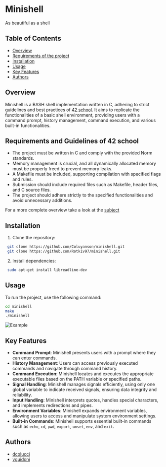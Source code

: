 
# Minishell
As beautiful as a shell

## Table of Contents
- [Overview](#overview)
- [Requirements of the project](#requirements-and-guidelines-of-42-school)
- [Installation](#installation)
- [Usage](#usage)
- [Key Features](#key-features)
- [Authors](#authors)

## Overview
Minishell is a BASH shell implementation written in C, adhering to strict guidelines and best practices of [42 school](https://42firenze.it/). It aims to replicate the functionalities of a basic shell environment, providing users with a command prompt, history management, command execution, and various built-in functionalities.

## Requirements and Guidelines of 42 school

- The project must be written in C and comply with the provided Norm standards.
- Memory management is crucial, and all dynamically allocated memory must be properly freed to prevent memory leaks.
- A Makefile must be included, supporting compilation with specified flags and rules.
- Submission should include required files such as Makefile, header files, and C source files.
- The project should adhere strictly to the specified functionalities and avoid unnecessary additions.

For a more complete overview take a look at the [subject](./minishell.en.subject.pdf)

## Installation
1. Clone the repository:
```bash
 git clone https://github.com/Coluyanson/minishell.git
 git clone https://github.com/Rotkiv97/minishell.git
```

2. Install dependencies:
```bash
 sudo apt-get install libreadline-dev
```

## Usage
To run the project, use the following command:
```bash
cd minishell
make
./minishell
```
![Example](./docs/gif/simple_usage.gif)

## Key Features

- **Command Prompt**: Minishell presents users with a prompt where they can enter commands.
- **History Management**: Users can access previously executed commands and navigate through command history.
- **Command Execution**: Minishell locates and executes the appropriate executable files based on the PATH variable or specified paths.
- **Signal Handling**: Minishell manages signals efficiently, using only one global variable to indicate received signals, ensuring data integrity and reliability.
- **Input Handling**: Minishell interprets quotes, handles special characters, and implements redirections and pipes.
- **Environment Variables**: Minishell expands environment variables, allowing users to access and manipulate system environment settings.
- **Built-in Commands**: Minishell supports essential built-in commands such as `echo`, `cd`, `pwd`, `export`, `unset`, `env`, and `exit`.

## Authors

- [dcolucci](https://github.com/Coluyanson)
- [vguidoni](https://github.com/Rotkiv97)
